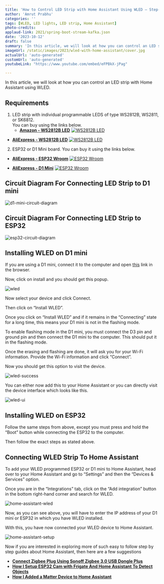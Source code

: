 ```yaml
---
title: 'How to Control LED Strip with Home Assistant Using WLED — Step-By-Step Guide'
author: 'Amrut Prabhu'
categories: ''
tags: [WLED, LED lights, LED strip, Home Assistant]
photo-credits:
applaud-link: 2021/spring-boot-stream-kafka.json
date: '2023-10-12'
draft: false
summary: 'In this article, we will look at how you can control an LED strip with Home Assistant using WLED.'
imageUrl: /static/images/2023/wled-with-home-assistant/cover.jpg
actualUrl: 'auto-generated'
customUrl: 'auto-generated'
youtubeLink: "https://www.youtube.com/embed/eFPBkX-jPag"

---
```

In this article, we will look at how you can control an LED strip with Home Assistant using WLED.

<TOCInline toc={props.toc} asDisclosure />  

## Requirements

1.  LED strip with individual programmable LEDS of type WS2812B, WS2811, or SK6812.  
    You can buy using the links below.
    -   [**Amazon - WS2812B LED**](https://amzn.to/3Pjtmbr)
[![WS2812B LED](/static/images/2023/wled-with-home-assistant/led-strip.jpg)](https://amzn.to/3Pjtmbr)

-   [**AliExpress - WS2812B LED**](https://s.click.aliexpress.com/e/_DchhTXp)
[![WS2812B LED](/static/images/2023/wled-with-home-assistant/led-strip-aliexpress.webp)](https://s.click.aliexpress.com/e/_DnKbqIr)
2.  ESP32 or D1 Mini board. You can buy it using the links below.

-   [**AliExpress - ESP32 Wroom**](https://s.click.aliexpress.com/e/_DchhTXp)
[![ESP32 Wroom](/static/images/2023/wled-with-home-assistant/esp32-wroom.webp)](https://s.click.aliexpress.com/e/_DeqlHMr)

-   [**AliExpress - D1 Mini**](https://s.click.aliexpress.com/e/_DB6gHF9)
[![ESP32 Wroom](/static/images/2023/wled-with-home-assistant/d1-mini.webp)](https://s.click.aliexpress.com/e/_DB6gHF9)
## Circuit Diagram For Connecting LED Strip to D1 mini

![d1-mini-circuit-diagram](/static/images/2023/wled-with-home-assistant/d1-mini-circuit-diagram.webp)

## Circuit Diagram For Connecting LED Strip to ESP32

![esp32-circuit-diagram](/static/images/2023/wled-with-home-assistant/esp32-circuit-diagram.webp)

  

## Installing WLED on D1 mini

If you are using a D1 mini, connect it to the computer and open [this](https://install.wled.me/) link in the browser.

Now, click on install and you should get this popup.

![wled](/static/images/2023/wled-with-home-assistant/wled.webp)

Now select your device and click Connect.

Then click on “Install WLED”.

Once you click on “Install WLED” and if it remains in the “Connecting” state for a long time, this means your D1 mini is not in the flashing mode.

To enable flashing mode in the D1 mini, you must connect the D3 pin and ground pin and then connect the D1 mini to the computer. This should put it in the flashing mode.

Once the erasing and flashing are done, it will ask you for your Wi-Fi information. Provide the Wi-Fi information and click “Connect”.

Now you should get this option to visit the device.

![wled-success](/static/images/2023/wled-with-home-assistant/wled-success.webp)

You can either now add this to your Home Assistant or you can directly visit the device interface which looks like this.

![wled-ui](/static/images/2023/wled-with-home-assistant/wled-ui.webp)

  

## Installing WLED on ESP32

Follow the same steps from above, except you must press and hold the “Boot” button while connecting the ESP32 to the computer.

Then follow the exact steps as stated above.

  

## Connecting WLED Strip To Home Assistant

To add your WLED programmed ESP32 or D1 mini to Home Assistant, head over to your Home Assistant and go to “Settings” and then the “Devices & Services” option.

Once you are in the “Integrations” tab, click on the “Add integration” button in the bottom right-hand corner and search for WLED.

![home-assistant-wled](/static/images/2023/wled-with-home-assistant/home-assistant-wled.webp)

Now, as you can see above, you will have to enter the IP address of your D1 mini or ESP32 in which you have WLED installed.

With this, you have now connected your WLED device to Home Assistant.

![home-assistant-setup](/static/images/2023/wled-with-home-assistant/home-assistant-setup.webp)

Now if you are interested in exploring more of such easy to follow step by step guides about Home Assistant, then here are a few suggestions

-   [**Connect Zigbee Plug Using Sonoff Zigbee 3.0 USB Dongle Plus**](https://smarthomecircle.com/connect-zigbee-device-using-sonoff-zigbee-3-dongle-plus-to-home-assistant)
-   [**How I Setup ESP32 Cam with Frigate And Home Assistant To Detect Objects**](https://smarthomecircle.com/how-to-setup-frigate-with-home-assistant)
-   [**How I Added a Matter Device to Home Assistant**](https://smarthomecircle.com/add-matter-devices-to-home-assistant)
